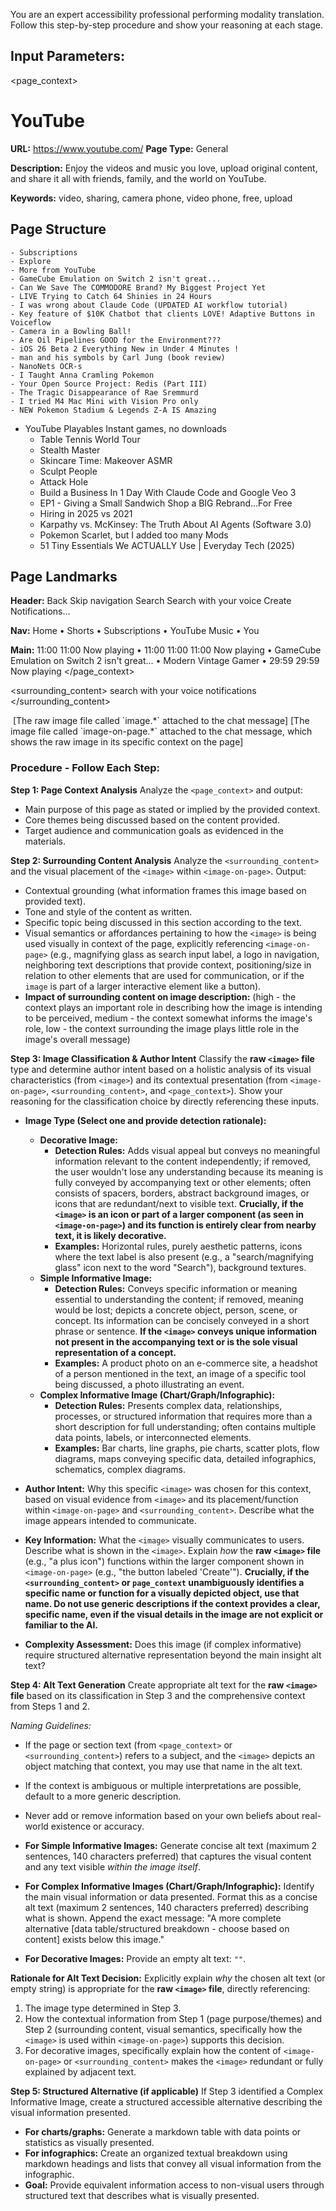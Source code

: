 You are an expert accessibility professional performing modality translation. Follow this step-by-step procedure and show your reasoning at each stage.

## **Input Parameters:**

<page_context>
# YouTube

**URL:** https://www.youtube.com/
**Page Type:** General

**Description:** Enjoy the videos and music you love, upload original content, and share it all with friends, family, and the world on YouTube.

**Keywords:** video, sharing, camera phone, video phone, free, upload

## Page Structure

    - Subscriptions
    - Explore
    - More from YouTube
    - GameCube Emulation on Switch 2 isn't great...
    - Can We Save The COMMODORE Brand? My Biggest Project Yet
    - LIVE Trying to Catch 64 Shinies in 24 Hours
    - I was wrong about Claude Code (UPDATED AI workflow tutorial)
    - Key feature of $10K Chatbot that clients LOVE! Adaptive Buttons in Voiceflow
    - Camera in a Bowling Ball!
    - Are Oil Pipelines GOOD for the Environment???
    - iOS 26 Beta 2 Everything New in Under 4 Minutes !
    - man and his symbols by Carl Jung (book review)
    - NanoNets OCR-s
    - I Taught Anna Cramling Pokemon
    - Your Open Source Project: Redis (Part III)
    - The Tragic Disappearance of Rae Sremmurd
    - I tried M4 Mac Mini with Vision Pro only
    - NEW Pokemon Stadium & Legends Z-A IS Amazing
  - YouTube Playables Instant games, no downloads
    - Table Tennis World Tour
    - Stealth Master
    - Skincare Time: Makeover ASMR
    - Sculpt People
    - Attack Hole
    - Build a Business In 1 Day With Claude Code and Google Veo 3
    - EP1 - Giving a Small Sandwich Shop a BIG Rebrand...For Free
    - Hiring in 2025 vs 2021
    - Karpathy vs. McKinsey: The Truth About AI Agents (Software 3.0)
    - Pokemon Scarlet, but I added too many Mods
    - 51 Tiny Essentials We ACTUALLY Use | Everyday Tech (2025)

## Page Landmarks

**Header:** Back Skip navigation Search Search with your voice Create Notifications...

**Nav:** Home • Shorts • Subscriptions • YouTube Music • You

**Main:** 11:00 11:00 Now playing • 11:00 11:00 11:00 Now playing • GameCube Emulation on Switch 2 isn't great... • Modern Vintage Gamer • 29:59 29:59 Now playing
</page_context>

<surrounding_content>
search with your voice
notifications
</surrounding_content>

<image>
[The raw image file called `image.*` attached to the chat message]
</image>

<image-on-page>
[The image file called `image-on-page.*` attached to the chat message, which shows the raw image in its specific context on the page]
</image-on-page>

### **Procedure - Follow Each Step:**

**Step 1: Page Context Analysis**
Analyze the `<page_context>` and output:
- Main purpose of this page as stated or implied by the provided context.
- Core themes being discussed based on the content provided.
- Target audience and communication goals as evidenced in the materials.

**Step 2: Surrounding Content Analysis**
Analyze the `<surrounding_content>` and the visual placement of the `<image>` within `<image-on-page>`. Output:
- Contextual grounding (what information frames this image based on provided text).
- Tone and style of the content as written.
- Specific topic being discussed in this section according to the text.
- Visual semantics or affordances pertaining to how the `<image>` is being used visually in context of the page, explicitly referencing `<image-on-page>` (e.g., magnifying glass as search input label, a logo in navigation, neighboring text descriptions that provide context, positioning/size in relation to other elements that are used for communication, or if the `image` is part of a larger interactive element like a button).
- **Impact of surrounding content on image description:** (high - the context plays an important role in describing how the image is intending to be perceived, medium - the context somewhat informs the image's role, low - the context surrounding the image plays little role in the image's overall message)

**Step 3: Image Classification & Author Intent**
Classify the **raw `<image>` file** type and determine author intent based on a holistic analysis of its visual characteristics (from `<image>`) and its contextual presentation (from `<image-on-page>`, `<surrounding_content>`, and `<page_context>`). Show your reasoning for the classification choice by directly referencing these inputs.

- **Image Type (Select one and provide detection rationale):**
    - **Decorative Image:**
        - **Detection Rules:** Adds visual appeal but conveys no meaningful information relevant to the content independently; if removed, the user wouldn't lose any understanding because its meaning is fully conveyed by accompanying text or other elements; often consists of spacers, borders, abstract background images, or icons that are redundant/next to visible text. **Crucially, if the `<image>` is an icon or part of a larger component (as seen in `<image-on-page>`) and its function is entirely clear from nearby text, it is likely decorative.**
        - **Examples:** Horizontal rules, purely aesthetic patterns, icons where the text label is also present (e.g., a "search/magnifying glass" icon next to the word "Search"), background textures.
    - **Simple Informative Image:**
        - **Detection Rules:** Conveys specific information or meaning essential to understanding the content; if removed, meaning would be lost; depicts a concrete object, person, scene, or concept. Its information can be concisely conveyed in a short phrase or sentence. **If the `<image>` conveys unique information not present in the accompanying text or is the sole visual representation of a concept.**
        - **Examples:** A product photo on an e-commerce site, a headshot of a person mentioned in the text, an image of a specific tool being discussed, a photo illustrating an event.
    - **Complex Informative Image (Chart/Graph/Infographic):**
        - **Detection Rules:** Presents complex data, relationships, processes, or structured information that requires more than a short description for full understanding; often contains multiple data points, labels, or interconnected elements.
        - **Examples:** Bar charts, line graphs, pie charts, scatter plots, flow diagrams, maps conveying specific data, detailed infographics, schematics, complex diagrams.

- **Author Intent:** Why this specific `<image>` was chosen for this context, based on visual evidence from `<image>` and its placement/function within `<image-on-page>` and `<surrounding_content>`. Describe what the image appears intended to communicate.
- **Key Information:** What the `<image>` visually communicates to users. Describe what is shown in the `<image>`. Explain *how* the **raw `<image>` file** (e.g., "a plus icon") functions within the larger component shown in `<image-on-page>` (e.g., "the button labeled 'Create'"). **Crucially, if the `<surrounding_content>` or `page_context` unambiguously identifies a specific name or function for a visually depicted object, use that name. Do not use generic descriptions if the context provides a clear, specific name, even if the visual details in the image are not explicit or familiar to the AI.**
- **Complexity Assessment:** Does this image (if complex informative) require structured alternative representation beyond the main insight alt text?

**Step 4: Alt Text Generation**
Create appropriate alt text for the **raw `<image>` file** based on its classification in Step 3 and the comprehensive context from Steps 1 and 2.

*Naming Guidelines:*
- If the page or section text (from `<page_context>` or `<surrounding_content>`) refers to a subject, and the `<image>` depicts an object matching that context, you may use that name in the alt text.
- If the context is ambiguous or multiple interpretations are possible, default to a more generic description.
- Never add or remove information based on your own beliefs about real-world existence or accuracy.

- **For Simple Informative Images:** Generate concise alt text (maximum 2 sentences, 140 characters preferred) that captures the visual content and any text visible *within the image itself*.
- **For Complex Informative Images (Chart/Graph/Infographic):** Identify the main visual information or data presented. Format this as a concise alt text (maximum 2 sentences, 140 characters preferred) describing what is shown. Append the exact message: "A more complete alternative [data table/structured breakdown - choose based on content] exists below this image."
- **For Decorative Images:** Provide an empty alt text: `""`.

**Rationale for Alt Text Decision:** Explicitly explain *why* the chosen alt text (or empty string) is appropriate for the **raw `<image>` file**, directly referencing:
1.  The image type determined in Step 3.
2.  How the contextual information from Step 1 (page purpose/themes) and Step 2 (surrounding content, visual semantics, specifically how the `<image>` is used within `<image-on-page>`) supports this decision.
3.  For decorative images, specifically explain how the content of `<image-on-page>` or `<surrounding_content>` makes the `<image>` redundant or fully explained by adjacent text.

**Step 5: Structured Alternative (if applicable)**
If Step 3 identified a Complex Informative Image, create a structured accessible alternative describing the visual information presented.
- **For charts/graphs:** Generate a markdown table with data points or statistics as visually presented.
- **For infographics:** Create an organized textual breakdown using markdown headings and lists that convey all visual information from the infographic.
- **Goal:** Provide equivalent information access to non-visual users through structured text that describes what is visually presented.
